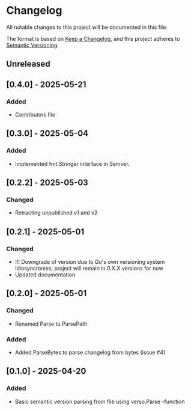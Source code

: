 # Changelog

All notable changes to this project will be documented in this file.

The format is based on [Keep a Changelog](https://keepachangelog.com/en/1.1.0/),
and this project adheres to [Semantic Versioning](https://semver.org/spec/v2.0.0.html).

## Unreleased


## [0.4.0] - 2025-05-21

### Added

- Contributors file

## [0.3.0] - 2025-05-04

### Added

- Implemented fmt.Stringer interface in Semver.

## [0.2.2] - 2025-05-03

### Changed

- Retracting unpublished v1 and v2

## [0.2.1] - 2025-05-01

### Changed

- !!! Downgrade of version due to Go's own versioning system idiosyncronies; project will remain in 0.X.X versions for now 
- Updated documentation

## [0.2.0] - 2025-05-01

### Changed

- Renamed Parse to ParsePath

### Added

- Added ParseBytes to parse changelog from bytes (issue #4)

## [0.1.0] - 2025-04-20

### Added

- Basic semantic version parsing from file using verso.Parse -function


